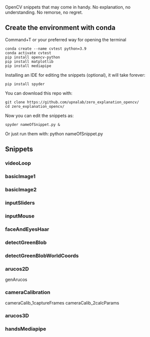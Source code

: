 OpenCV snippets that may come in handy. No explanation, no understanding. No remorse, no regret.

## Create the environment with conda
Command+T or your preferred way for opening the terminal 

```console
conda create --name cvtest python=3.9
conda activate cvtest
pip install opencv-python
pip install matplotlib
pip install mediapipe
```

Installing an IDE for editing the snippets (optional), it will take forever:
```console
pip install spyder
```

You can download this repo with:
```console
git clone https://github.com/upnalab/zero_explanation_opencv/
cd zero_explanation_opencv/
```

Now you can edit the snippets as:
```console
spyder nameOfSnippet.py &
```
Or just run them with: python nameOfSnippet.py

## Snippets

### videoLoop

### basicImage1

### basicImage2

### inputSliders

### inputMouse

### faceAndEyesHaar

### detectGreenBlob

### detectGreenBlobWorldCoords

### arucos2D
genArucos

### cameraCalibration
cameraCalib_1captureFrames
cameraCalib_2calcParams

### arucos3D

### handsMediapipe
